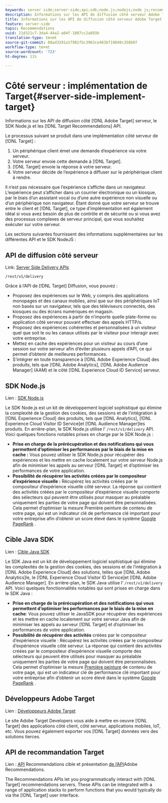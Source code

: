 ```yaml
---
keywords: server side;server-side;api;sdk;node.js;nodejs;node js;recommendations api;api:apis
description: Informations sur les API de diffusion côté serveur Adobe Target, le SDK Node.js et les API Cible Recommendations.
title: Informations sur les API de diffusion côté serveur Adobe Target, le SDK Node.js et les API Cible Recommendations.
feature: server-side
topic: Recommendations
uuid: 21d321c7-3da4-44a2-a04f-1807cc2a893b
translation-type: tm+mt
source-git-commit: 08ad3291a1f981fbc3963ce403bf19849c358b97
workflow-type: tm+mt
source-wordcount: '723'
ht-degree: 11%

---
```



# Côté serveur : implémentation de Target{#server-side-implement-target}

Informations sur les API de diffusion côté [!DNL Adobe Target] serveur, le SDK Node.js et les [!DNL Target Recommendations] API.

Le processus suivant se produit dans une implémentation côté serveur de [!DNL Target] :

1. Un périphérique client émet une demande d’expérience via votre serveur.
1. Votre serveur envoie cette demande à [!DNL Target].
1. [!DNL Target] envoie la réponse à votre serveur.
1. Votre serveur décide de l’expérience à diffuser sur le périphérique client à rendre.

Il n’est pas nécessaire que l’expérience s’affiche dans un navigateur. L’expérience peut s’afficher dans un courrier électronique ou un kiosque, par le biais d’un assistant vocal ou d’une autre expérience non visuelle ou d’un périphérique non navigateur. Étant donné que votre serveur se trouve entre le client et [!DNL Target], ce type d’implémentation est également idéal si vous avez besoin de plus de contrôle et de sécurité ou si vous avez des processus complexes de serveur principal, que vous souhaitez exécuter sur votre serveur.

Les sections suivantes fournissent des informations supplémentaires sur les différentes API et le SDK NodeJS :

## API de diffusion côté serveur

Link: [Server Side Delivery APIs](https://developers.adobetarget.com/api/delivery-api/)

`/rest/v1/delivery`

Grâce à l’API de [!DNL Target] Diffusion, vous pouvez :

* Proposez des expériences sur le Web, y compris des applications monopages et des canaux mobiles, ainsi que sur des périphériques IoT non basés sur un navigateur, tels que des téléviseurs connectés, des kiosques ou des écrans numériques en magasin.
* Proposez des expériences à partir de n’importe quelle plate-forme ou application côté serveur pouvant effectuer des appels HTTP/s.
* Proposez des expériences cohérentes et personnalisées à un visiteur quel que soit le ou les canaux utilisés par le visiteur pour interagir avec votre entreprise.
* Mettez en cache des expériences pour un visiteur au cours d’une session sur votre serveur afin d’éviter plusieurs appels d’API, ce qui permet d’obtenir de meilleures performances.
* S’intégrer en toute transparence à [!DNL Adobe Experience Cloud] des produits, tels que [!DNL Adobe Analytics], [!DNL Adobe Audience Manager] (AAM) et le côté [!DNL Experience Cloud ID Service] serveur.

## SDK Node.js

Lien : [SDK Node.js](https://github.com/adobe/target-nodejs-sdk)

Le SDK Node.js est un kit de développement logiciel sophistiqué qui élimine la complexité de la gestion des cookies, des sessions et de l’intégration à [!DNL Experience Cloud] des produits, tels que [!DNL Analytics], [!DNL Experience Cloud Visitor ID Service]et [!DNL Audience Manager]les produits. En arrière-plan, le SDK Node.js utilise l’ `/rest/v1/delivery` API. Voici quelques fonctions notables prises en charge par le SDK Node.js :

* **Prise en charge de la prérécupération et des notifications qui vous permettent d’optimiser les performances par le biais de la mise en cache :** Vous pouvez utiliser le SDK Node.js pour récupérer des expériences et les mettre en cache localement sur votre serveur Node.js afin de minimiser les appels au serveur [!DNL Target] et d’optimiser les performances de votre application.
* **Possibilité de récupérer les activités créées par le compositeur d’expérience visuelle :** Récupérez les activités créées par le compositeur d’expérience visuelle côté serveur. La réponse qui contient des activités créées par le compositeur d’expérience visuelle comporte des sélecteurs qui peuvent être utilisés pour masquer au préalable uniquement les parties de votre page qui doivent être personnalisées. Cela permet d’optimiser la mesure [](https://developers.google.com/web/fundamentals/performance/user-centric-performance-metrics.html)Première peinture de contenu de votre page, qui est un indicateur clé de performance clé important pour votre entreprise afin d’obtenir un score élevé dans le système [Google PageRank](https://en.wikipedia.org/wiki/PageRank) .

## Cible Java SDK

Lien : [Cible Java SDK](https://github.com/adobe/target-java-sdk)

Le SDK Java est un kit de développement logiciel sophistiqué qui élimine les complexités de la gestion des cookies, des sessions et de l’intégration à [!DNL Adobe Experience Cloud] des solutions, telles que [!DNL Adobe Analytics]le, le [!DNL Experience Cloud Visitor ID Service]et [!DNL Adobe Audience Manager]. En arrière-plan, le SDK Java utilise l’ `/rest/v1/delivery` API. Voici quelques fonctionnalités notables qui sont prises en charge dans le SDK Java :

* **Prise en charge de la prérécupération et des notifications qui vous permettent d’optimiser les performances par le biais de la mise en cache**: Vous pouvez utiliser le JavaSDK pour récupérer des expériences et les mettre en cache localement sur votre serveur Java afin de minimiser les appels au serveur [!DNL Target] et d’optimiser les performances de votre application.
* **Possibilité de récupérer des activités** créées par le compositeur d’expérience visuelle : Récupérez les activités créées par le compositeur d’expérience visuelle côté serveur. La réponse qui contient des activités créées par le compositeur d’expérience visuelle comporte des sélecteurs qui peuvent être utilisés pour masquer au préalable uniquement les parties de votre page qui doivent être personnalisées. Cela permet d’optimiser la mesure [Première peinture](https://developers.google.com/web/fundamentals/performance/user-centric-performance-metrics.html) de contenu de votre page, qui est un indicateur clé de performance clé important pour votre entreprise afin d’obtenir un score élevé dans le système [Google PageRank](https://en.wikipedia.org/wiki/PageRank) .

## Développeurs Adobe Target

Lien : [Développeurs Adobe Target](http://developers.adobetarget.com/)

Le site Adobe Target Developers vous aide à mettre en oeuvre [!DNL Target] des applications côté client, côté serveur, applications mobiles, IoT, etc. Vous pouvez également exporter vos [!DNL Target] données vers des solutions tierces.

## API de recommandation Target

Lien : [API](https://developers.adobetarget.com/api/recommendations) Recommendations cible et présentation [de l’API](https://docs.adobe.com/content/help/en/target-learn/recommendations-api-tutorial/recs-api-overview.html)Adobe Recommendations.

The Recommendations APIs let you programmatically interact with [!DNL Target] recommendations servers. These APIs can be integrated with a range of application stacks to perform functions that you would typically do via the [!DNL Target] user interface.
